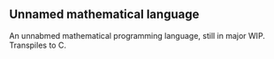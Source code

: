 ## Unnamed mathematical language

An unnabmed mathematical programming language, still in major WIP.
Transpiles to C.
